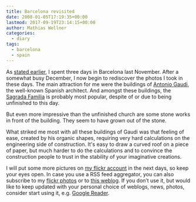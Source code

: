 ```yaml
---
title: Barcelona revisited
date: 2008-01-05T17:19:35+00:00
lastmod: 2017-09-19T23:14:15+00:00
author: Mathias Wellner
categories:
  - diary
tags:
  - barcelona
  - spain
---
```

As [stated earlier](http://www.mwellner.de/2007/11/26/barcelona/), I spent three days in Barcelona last November. After a somewhat busy December, I now begin to rediscover the photos I took in these days. The main attraction for me were the buildings of [Antonio Gaudi](http://en.wikipedia.org/wiki/Gaudi), the well-known Spanish architect. And amongst these buildings, the [Sagrada Familia](http://en.wikipedia.org/wiki/Sagrada_Fam%C3%ADlia) is probably most popular, despite of or due to being unfinished to this day.

But even more impressive than the unfinished church are some stone works in front of the building. They seem to have grown out of the stone.

What striked me most with all these buildings of Gaudi was that feeling of ease, created by his organic shapes, requiring very hard calculations on the engineering side of construction. It's easy to draw a curved roof on a piece of paper, but much harder to do the calculations and to convince the construction people to trust in the stability of your imaginative creations. 

I will put some more pictures on [my flickr account](https://www.flickr.com/photos/mwellner) in the next days, so keep your eyes open. In case you use a RSS feed aggregator, you can also subscribe to my [flickr photos](http://api.flickr.com/services/feeds/photos_public.gne?id=26678038@N00&lang=en-us&format=rss_200) or to [this weblog](http://www.mwellner.de/feed/). If you don&#8217;t use it, but would like to keep updated with your personal choice of weblogs, news, photos, consider start using it, e.g. [Google Reader](http://www.google.com/reader).
